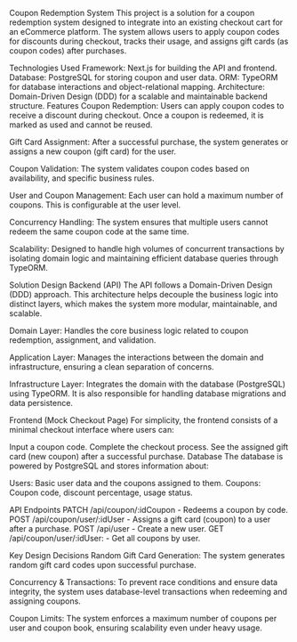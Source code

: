 Coupon Redemption System
This project is a solution for a coupon redemption system designed to integrate into an existing checkout cart for an eCommerce platform. The system allows users to apply coupon codes for discounts during checkout, tracks their usage, and assigns gift cards (as coupon codes) after purchases.

Technologies Used
Framework: Next.js for building the API and frontend.
Database: PostgreSQL for storing coupon and user data.
ORM: TypeORM for database interactions and object-relational mapping.
Architecture: Domain-Driven Design (DDD) for a scalable and maintainable backend structure.
Features
Coupon Redemption:
Users can apply coupon codes to receive a discount during checkout. Once a coupon is redeemed, it is marked as used and cannot be reused.

Gift Card Assignment:
After a successful purchase, the system generates or assigns a new coupon (gift card) for the user.

Coupon Validation:
The system validates coupon codes based on availability, and specific business rules.

User and Coupon Management:
Each user can hold a maximum number of coupons. This is configurable at the user level.

Concurrency Handling:
The system ensures that multiple users cannot redeem the same coupon code at the same time.

Scalability:
Designed to handle high volumes of concurrent transactions by isolating domain logic and maintaining efficient database queries through TypeORM.

Solution Design
Backend (API)
The API follows a Domain-Driven Design (DDD) approach. This architecture helps decouple the business logic into distinct layers, which makes the system more modular, maintainable, and scalable.

Domain Layer:
Handles the core business logic related to coupon redemption, assignment, and validation.

Application Layer:
Manages the interactions between the domain and infrastructure, ensuring a clean separation of concerns.

Infrastructure Layer:
Integrates the domain with the database (PostgreSQL) using TypeORM. It is also responsible for handling database migrations and data persistence.

Frontend (Mock Checkout Page)
For simplicity, the frontend consists of a minimal checkout interface where users can:

Input a coupon code.
Complete the checkout process.
See the assigned gift card (new coupon) after a successful purchase.
Database
The database is powered by PostgreSQL and stores information about:

Users: Basic user data and the coupons assigned to them.
Coupons: Coupon code, discount percentage, usage status.

API Endpoints
PATCH /api/coupon/:idCoupon - Redeems a coupon by code.
POST /api/coupon/user/:idUser - Assigns a gift card (coupon) to a user after a purchase.
POST /api/user - Create a new user.
GET /api/coupon/user/:idUser: - Get all coupons by user.

Key Design Decisions
Random Gift Card Generation:
The system generates random gift card codes upon successful purchase.

Concurrency & Transactions:
To prevent race conditions and ensure data integrity, the system uses database-level transactions when redeeming and assigning coupons.

Coupon Limits:
The system enforces a maximum number of coupons per user and coupon book, ensuring scalability even under heavy usage.

